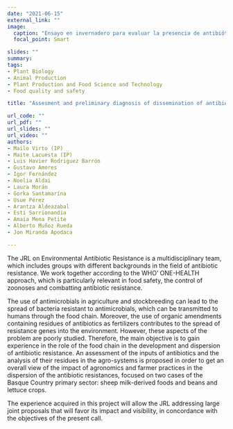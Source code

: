 ```yaml
---
date: "2021-06-15"
external_link: ""
image:
  caption: "Ensayo en invernadero para evaluar la presencia de antibióticos ensuelos de pastos de explotaciones queseras"
  focal_point: Smart

slides: ""
summary:
tags:
- Plant Biology
- Animal Production 
- Plant Production and Food Science and Technology
- Food quality and safety

title: "Assesment and preliminary diagnosis of dissemination of antibiotic resistente genes through the food production chain in the Basque Country"

url_code: ""
url_pdf: ""
url_slides: ""
url_video: ""
authors: 
- Mailo Virto (IP)
- Maite Lacuesta (IP)
- Luis Havier Rodriguez Barrón
- Gustavo Amores
- Igor Fernández
- Noelia Aldai
- Laura Morán
- Gorka Santamarína
- Usue Pérez
- Arantza Aldeazabal
- Esti Sarrionandia
- Amaia Mena Petite
- Alberto Muñoz Rueda
- Jon Miranda Apodaca

---
```


The JRL on Environmental Antibiotic Resistance is a multidisciplinary team, which includes groups with different backgrounds in the field of antibiotic resistance. We work together according to the WHO’ ONE-HEALTH approach, which is particularly relevant in food safety, the control of zoonoses and combatting antibiotic resistance.

The use of antimicrobials in agriculture and stockbreeding can lead to the spread of bacteria resistant to antimicrobials, which can be transmitted to humans through the food chain. Moreover, the use of organic amendments containing residues of antibiotics as fertilizers contributes to the spread of resistance genes into the environment. However, these aspects of the problem are poorly studied. Therefore, the main objective is to gain experience in the role of the food chain in the development and dispersion of antibiotic resistance. An assessment of the inputs of antibiotics and the analysis of their residues in the agro-systems is proposed in order to get an overall view of the impact of agronomics and farmer practices in the dispersion of the antibiotic resistances, focused on two cases of the Basque Country primary sector: sheep milk-derived foods and beans and lettuce crops.

The experience acquired in this project will allow the JRL addressing large joint proposals that will favor its impact and visibility, in concordance with the objectives of the present call.

